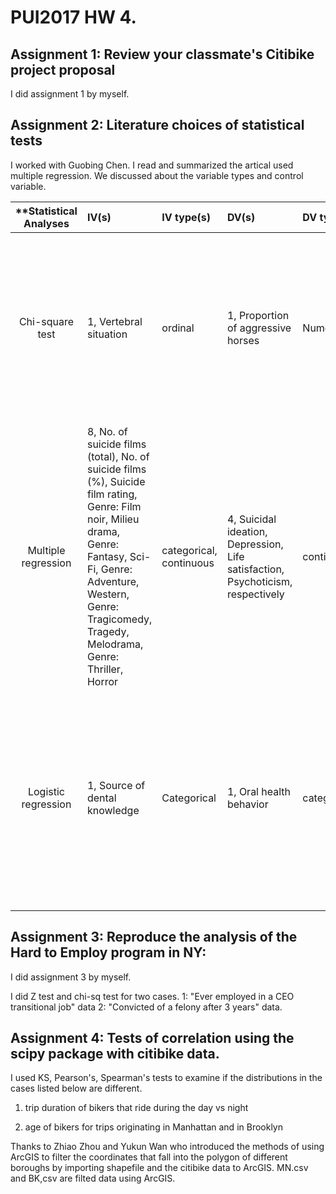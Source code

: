 # PUI2017 HW 4.

## Assignment 1: Review your classmate's Citibike project proposal

I did assignment 1 by myself.

## Assignment 2: Literature choices of statistical tests

I worked with Guobing Chen. I read and summarized the artical used multiple regression. We discussed about the variable types and control variable.

| **Statistical Analyses	|  IV(s)  |  IV type(s) |  DV(s)  |  DV type(s)  |  Control Var | Control Var type  | Question to be answered | _H0_ | alpha | link to paper **| 
|:----------:|:----------|:------------|:-------------|:-------------|:------------|:------------- |:------------------|:----:|:-------:|:-------|
Chi-square test	| 1, Vertebral situation | ordinal | 1, Proportion of aggressive horses| Numeric | 2, activities and housing conditions | categorical | 	In horses, aggression towards humans (a common source of accidents for professionals) could be linked to regularly reported vertebral problems of riding horses. | Horses with different Vertebral situations have similar Proportions of aggressive horses. | 0.05 | [Partners with Bad Temper: Reject or Cure? A Study of Chronic Pain and Aggression in Horses](http://journals.plos.org/plosone/article?id=10.1371/journal.pone.0012434) |
Multiple regression	|  8, No. of suicide films (total), No. of suicide films (%), Suicide film rating, Genre: Film noir, Milieu drama, Genre: Fantasy, Sci-Fi, Genre: Adventure, Western, Genre: Tragicomedy, Tragedy, Melodrama, Genre: Thriller, Horror| categorical, continuous | 4, Suicidal ideation, Depression, Life satisfaction, Psychoticism, respectively| continuous| 3, Sex, Age, Education | categorical, continuous| The study investigates that if film genre preference is associated with risk factors for suicide. | Film genre preferences have no influence on risk factors of suicide. | 0.05 | [Associations between Film Preferences and Risk Factors for Suicide: An Online Survey](http://journals.plos.org/plosone/article?id=10.1371/journal.pone.0102293) |
Logistic regression	| 1, Source of dental knowledge| Categorical | 1, Oral health behavior| categorical | 1, gender| Categorical  | 	The aim of this study was to investigate the associations between the source of dental knowledge and oral health behavior in a group of students at a university in Japan. |The source of dental knowledge does not influence oral health behavior | 0.05 | [Associations between dental knowledge, source of dental knowledge and oral health behavior in Japanese university students: A cross-sectional study](http://journals.plos.org/plosone/article?id=10.1371/journal.pone.0179298) |
  |||||||||


## Assignment 3: Reproduce the analysis of the Hard to Employ program in NY:

I did assignment 3 by myself.

I did Z test and chi-sq test for two cases.
1: "Ever employed in a CEO transitional job" data
2: "Convicted of a felony after 3 years" data.

## Assignment 4: Tests of correlation using the scipy package with citibike data.

I used KS, Pearson's, Spearman's tests to examine if the distributions in the cases listed below are different.

1) trip duration of bikers that ride during the day vs night

2) age of bikers for trips originating in Manhattan and in Brooklyn

Thanks to Zhiao Zhou and Yukun Wan who introduced the methods of using ArcGIS to filter the coordinates that fall into the polygon of different boroughs by importing shapefile and the citibike data to ArcGIS. MN.csv and BK,csv are filted data using ArcGIS.


